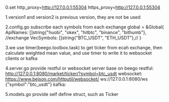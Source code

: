 0.set http_proxy=http://127.0.0.1:55304  https_proxy=http://127.0.0.1:55304

1.version1 and version2 is previous version, they are not be used

2.config.go
subscribe each symbols from each exchange
global = &Global{
		ApiNames: []string{"huobi", "okex", "hitbtc", "binance", "bithumb"}, //exchange
		VecSymbols: []string{"BTC_USDT", "ETH_USDT"},//
	}

3.we use timer(beego.toolbox.task) to get ticker from ecah exchange, then calculate weighted mean value, and use timer to write it to websocket clients or kafka

4.server.go provide restful or websocket server base on beego
restful:   http://127.0.0.1:8080/market/ticker/?symbol=btc_usdt
websocket:   https://www.bejson.com/httputil/websocket/     ws://127.0.0.1:8080/ws    {"symbol":"btc_usdt"}
kafka:

5.models.go provide self define struct, such as Ticker

